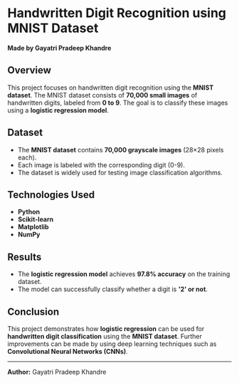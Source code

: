 # Handwritten Digit Recognition using MNIST Dataset
**Made by Gayatri Pradeep Khandre**  


## Overview
This project focuses on handwritten digit recognition using the **MNIST dataset**. The MNIST dataset consists of **70,000 small images** of handwritten digits, labeled from **0 to 9**. The goal is to classify these images using a **logistic regression model**.

## Dataset
- The **MNIST dataset** contains **70,000 grayscale images** (28×28 pixels each).
- Each image is labeled with the corresponding digit (0-9).
- The dataset is widely used for testing image classification algorithms.

## Technologies Used
- **Python**
- **Scikit-learn**
- **Matplotlib**
- **NumPy**

## Results
- The **logistic regression model** achieves **97.8% accuracy** on the training dataset.
- The model can successfully classify whether a digit is **'2' or not**.

## Conclusion
This project demonstrates how **logistic regression** can be used for **handwritten digit classification** using the **MNIST dataset**. Further improvements can be made by using deep learning techniques such as **Convolutional Neural Networks (CNNs)**.

---
**Author:** Gayatri Pradeep Khandre

